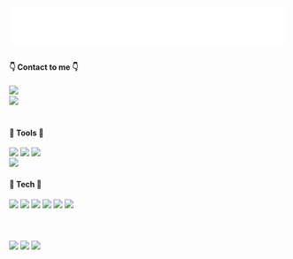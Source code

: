 <div>

# <img src="./typing.svg" width="500" alt="Typing SVG" />


#### 👇 Contact to me 👇

<a href="mailto:seojang0510@gmail.com"><img src="https://img.shields.io/badge/seojang0510@gmail.com-EA4335?style=for-the-badge&logo=Gmail&logoColor=white&link=mailto:seojang0510@gmail.com"/></a> <br/>
<a href="mailto:seojang980510@naver.com"><img src="https://img.shields.io/badge/seojang980510@naver.com-03C75A?style=for-the-badge&logo=Naver&logoColor=white&link=mailto:seojang980510@naver.com"/></a>
#

####  👷 Tools 👷

  <img src="https://img.shields.io/badge/intellijidea-000000?style=flat&logo=IntelliJ IDEA&logoColor=white"/>
  <img src="https://img.shields.io/badge/Eclipse IDE-2C2255?style=flat&logo=Eclipse IDE&logoColor=white"/>
  <img src="https://img.shields.io/badge/Visual Studio Code-007ACC?style=flat&logo=Visual Studio Code&logoColor=white"/>
  <br/>
  <img src="https://img.shields.io/badge/Git Lab-FC6D26?style=flat&logo=gitlab&logoColor=white"/>
  
  <br/>

  ####  👷 Tech 👷
  
  <img src="https://img.shields.io/badge/Spring Boot-6DB33F?style=flat&logo=springboot&logoColor=white"/>
  <img src="https://img.shields.io/badge/mysql-4479A1?style=flat&logo=MySQL&logoColor=white">
  <img src="https://img.shields.io/badge/MariaDB-003545?style=flat&logo=MariaDB&logoColor=white">
  <img src="https://img.shields.io/badge/PostgreSQL-4169E1?style=flat&logo=postgresql&logoColor=white">
  <img src="https://img.shields.io/badge/Redis-FF4438?style=flat&logo=Redis&logoColor=white">
  <img src="https://img.shields.io/badge/React-61DAFB?style=flat&logo=React&logoColor=white"/>
  
<br/>

#

<br/>
<!--
![Top Langs](https://github-readme-stats.vercel.app/api/top-langs/?username=Seo-Jangwon&layout=donut&theme=tokyonight)

<img src="http://mazandi.herokuapp.com/api?handle=seojang980510&theme=dark"/>

[![Solved.ac Profile](http://mazassumnida.wtf/api/v2/generate_badge?boj=seojang980510)](https://solved.ac/seojang980510/)
-->

<!--
![Jangwon's GitHub stats](http://github-profile-summary-cards.vercel.app/api/cards/profile-details?username=Seo-Jangwon&theme=radical)
![](http://github-profile-summary-cards.vercel.app/api/cards/repos-per-language?username=Seo-Jangwon&theme=radical)
![](http://github-profile-summary-cards.vercel.app/api/cards/most-commit-language?username=Seo-Jangwon&theme=radical)
-->

<!-- 통계와 생산적인 시간대 -->
<div>
<!-- GitHub 통계 -->
  <picture>
    <source 
      srcset="http://github-profile-summary-cards.vercel.app/api/cards/stats?username=Seo-Jangwon&theme=tokyonight"
      media="(prefers-color-scheme: dark)"
    />
    <source
      srcset="http://github-profile-summary-cards.vercel.app/api/cards/stats?username=Seo-Jangwon&theme=default"
      media="(prefers-color-scheme: light), (prefers-color-scheme: no-preference)"
    />
    <img width="250" src="http://github-profile-summary-cards.vercel.app/api/cards/stats?username=Seo-Jangwon&theme=tokyonight" />
  </picture>
  
  <!-- 언어 통계 -->
  <picture>
    <source 
      srcset="http://github-profile-summary-cards.vercel.app/api/cards/most-commit-language?username=Seo-Jangwon&theme=tokyonight"
      media="(prefers-color-scheme: dark)"
    />
    <source
      srcset="http://github-profile-summary-cards.vercel.app/api/cards/most-commit-language?username=Seo-Jangwon&theme=default"
      media="(prefers-color-scheme: light), (prefers-color-scheme: no-preference)"
    />
    <img width="250" src="http://github-profile-summary-cards.vercel.app/api/cards/most-commit-language?username=Seo-Jangwon&theme=tokyonight" />
  </picture>

  <!-- 활동 시간 -->
  <picture>
    <source 
      srcset="http://github-profile-summary-cards.vercel.app/api/cards/productive-time?username=Seo-Jangwon&theme=tokyonight&utcOffset=9"
      media="(prefers-color-scheme: dark)"
    />
    <source
      srcset="http://github-profile-summary-cards.vercel.app/api/cards/productive-time?username=Seo-Jangwon&theme=default&utcOffset=9"
      media="(prefers-color-scheme: light), (prefers-color-scheme: no-preference)"
    />
    <img width="250" src="http://github-profile-summary-cards.vercel.app/api/cards/productive-time?username=Seo-Jangwon&theme=tokyonight&utcOffset=9" />
  </picture>
</div>

   <br/>
   <br/>
   
<!--
</div>
<section> 

   ## WORK EXPERIENCE

   ### MDOC, Seoul, Republic of Korea

* [m-doc.io](https://m-doc.io/)
* Intern (25/08/2021~31/01/2022)
* Develop a web app using REACT(JAVASCRIPT) & AWS AMPLIFY (SERVERLESS)
</section>

   <br/>
   <br/>
   
<section>
  
  ## EDUCATION

   ### Yonsei University WonJu campus, WonJu, Republic of Korea

* Major in Computer Science (02/2017 ~ 02/2024)

* Overall GPA: 3.5/4.3 (3.71/4.5)

### SSAFY 11th
  
* Java Track (01/2024~ 12/2024)

</section>   

   <br/>
   <br/>
   
<section>
  
   ## Certificates

   * SQLD (SQL Developer)
-->
<!--
**lkasjhdf/lkasjhdf** is a ✨ _special_ ✨ repository because its `README.md` (this file) appears on your GitHub profile.

Here are some ideas to get you started:

- 🔭 I’m currently working on ...
- 🌱 I’m currently learning ...
- 👯 I’m looking to collaborate on ...
- 🤔 I’m looking for help with ...
- 💬 Ask me about ...
- 📫 How to reach me: ...
- 😄 Pronouns: ...
- ⚡ Fun fact: ...
-->
